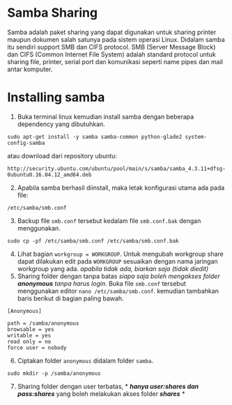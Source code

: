 Samba Sharing
=============
Samba adalah paket sharing yang dapat digunakan untuk sharing printer maupun dokumen salah satunya pada sistem operasi Linux. Didalam samba itu sendiri support SMB dan CIFS protocol. SMB (Server Message Block) dan CIFS (Common Internet File System) adalah standard protocol untuk sharing file, printer, serial port dan komunikasi seperti name pipes dan mail antar komputer.

Installing samba
================
1. Buka terminal linux kemudian install samba dengan beberapa dependency yang dibutuhkan.
```
sudo apt-get install -y samba samba-common python-glade2 system-config-samba
```
atau download dari repository ubuntu:
```
http://security.ubuntu.com/ubuntu/pool/main/s/samba/samba_4.3.11+dfsg-0ubuntu0.16.04.12_amd64.deb
```
2. Apabila samba berhasil diinstall, maka letak konfigurasi utama ada pada file:
```
/etc/samba/smb.conf
```
3. Backup file `smb.conf` tersebut kedalam file `smb.conf.bak` dengan menggunakan.
```
sudo cp -pf /etc/samba/smb.conf /etc/samba/smb.conf.bak
```
4. Lihat bagian `workgroup = WORKGROUP`. Untuk mengubah workgroup share dapat dilakukan edit pada `WORKGROUP` sesuaikan dengan nama jaringan workgroup yang ada. *apabila tidak ada, biarkan saja (tidak diedit)*
5. Sharing folder dengan tanpa batas *siapa saja boleh mengakses folder ***anonymous*** tanpa harus login*. Buka file `smb.conf` tersebut menggunakan editor `nano /etc/samba/smb.conf`. kemudian tambahkan baris berikut di bagian paling bawah.
```
[Anonymous]

path = /samba/anonymous
browsable = yes
writable = yes
read only = no
force user = nobody
```
6. Ciptakan folder `anonymous` didalam folder `samba`.
```
sudo mkdir -p /samba/anonymous
```
7. Sharing folder dengan user terbatas, * ***hanya user:shares dan pass:shares*** yang boleh melakukan akses folder ***shares*** *







